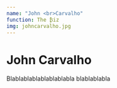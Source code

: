 ```yaml
---
name: "John <br>Carvalho"
function: The ₿iz
img: johncarvalho.jpg
---
```


# John Carvalho
 
Blablablablablablablabla
blablablabla

